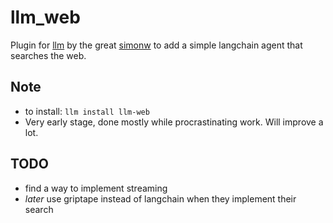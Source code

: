 # llm_web
Plugin for [llm](https://llm.datasette.io/) by the great [simonw](https://simonwillison.net/) to add a simple langchain agent that searches the web.

## Note
* to install: `llm install llm-web`
* Very early stage, done mostly while procrastinating work. Will improve a lot.

## TODO
* find a way to implement streaming
* *later* use griptape instead of langchain when they implement their search

